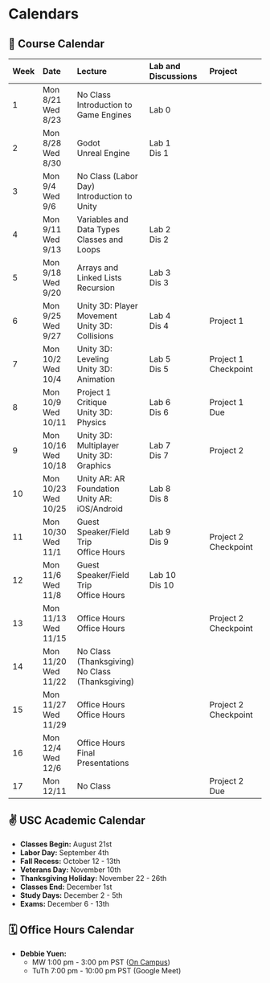 # Calendars
## 📓 Course Calendar
| Week | Date                     | Lecture                                           | Lab and Discussions              | Project |
| :----| :----------------------- | :------------------------------------------------ | :-------------------------------| :--------------|
| 1    | Mon 8/21 <br> Wed 8/23   | No Class <br> Introduction to Game Engines | <br> Lab 0 | |
| 2    | Mon 8/28 <br> Wed 8/30   | Godot <br> Unreal Engine |  Lab 1 <br> Dis 1 | | |
| 3    | Mon 9/4 <br> Wed 9/6     | No Class (Labor Day) <br> Introduction to Unity | |
| 4    | Mon 9/11 <br> Wed 9/13   | Variables and Data Types <br> Classes and Loops | Lab 2 <br> Dis 2 |
| 5    | Mon 9/18 <br> Wed 9/20   | Arrays and Linked Lists <br> Recursion | Lab 3 <br> Dis 3 |
| 6    | Mon 9/25 <br> Wed 9/27   | Unity 3D: Player Movement <br> Unity 3D: Collisions | Lab 4 <br> Dis 4 | Project 1 |
| 7    | Mon 10/2 <br> Wed 10/4   | Unity 3D: Leveling <br> Unity 3D: Animation | Lab 5 <br> Dis 5 | Project 1 Checkpoint |
| 8    | Mon 10/9 <br> Wed 10/11  | Project 1 Critique <br> Unity 3D: Physics | Lab 6 <br> Dis 6 | Project 1 Due |
| 9    | Mon 10/16 <br> Wed 10/18 | Unity 3D: Multiplayer <br> Unity 3D: Graphics | Lab 7 <br> Dis 7 | Project 2 |
| 10   | Mon 10/23 <br> Wed 10/25 | Unity AR: AR Foundation <br> Unity AR: iOS/Android | Lab 8 <br> Dis 8 |
| 11   | Mon 10/30 <br> Wed 11/1  | Guest Speaker/Field Trip <br> Office Hours | Lab 9 <br> Dis 9 | <br> Project 2 Checkpoint |
| 12   | Mon 11/6 <br> Wed 11/8   | Guest Speaker/Field Trip <br> Office Hours | Lab 10 <br> Dis 10 |
| 13   | Mon 11/13 <br> Wed 11/15 | Office Hours <br> Office Hours | | Project 2 Checkpoint|
| 14   | Mon 11/20 <br> Wed 11/22 | No Class (Thanksgiving) <br> No Class (Thanksgiving) | | |
| 15   | Mon 11/27 <br> Wed 11/29 | Office Hours <br> Office Hours | | Project 2 Checkpoint |
| 16   | Mon 12/4 <br> Wed 12/6   | Office Hours <br> Final Presentations | | |
| 17   | Mon 12/11 | No Class | | Project 2 Due|

## ✌️ USC Academic Calendar
* **Classes Begin:** August 21st
* **Labor Day:** September 4th
* **Fall Recess:** October 12 - 13th
* **Veterans Day:** November 10th
* **Thanksgiving Holiday:** November 22 - 26th
* **Classes End:** December 1st
* **Study Days:** December 2 - 5th
* **Exams:** December 6 - 13th

## 🗓️ Office Hours Calendar

* **Debbie Yuen:** 
    * MW 1:00 pm - 3:00 pm PST ([On Campus](https://calendly.com/debbieyuen/30min))
    * TuTh 7:00 pm - 10:00 pm PST (Google Meet)